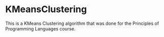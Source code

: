 # KMeansClustering
This is a KMeans Clustering algorithm that was done for the Principles of Programming Languages course.
